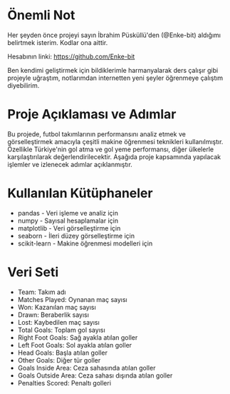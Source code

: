 # Önemli Not
Her şeyden önce projeyi sayın İbrahim Püsküllü'den (@Enke-bit) aldığımı belirtmek isterim. Kodlar ona aittir.

Hesabının linki: https://github.com/Enke-bit

Ben kendimi geliştirmek için bildiklerimle harmanyalarak ders çalışır gibi projeyle uğraştım, notlarımdan internetten yeni şeyler öğrenmeye çalıştım diyebilirim.

# Proje Açıklaması ve Adımlar
Bu projede, futbol takımlarının performansını analiz etmek ve görselleştirmek amacıyla çeşitli makine öğrenmesi teknikleri kullanılmıştır. Özellikle Türkiye'nin gol atma ve gol yeme performansı, diğer ülkelerle karşılaştırılarak değerlendirilecektir. Aşağıda proje kapsamında yapılacak işlemler ve izlenecek adımlar açıklanmıştır.

# Kullanılan Kütüphaneler
* pandas - Veri işleme ve analiz için
* numpy - Sayısal hesaplamalar için
* matplotlib - Veri görselleştirme için
* seaborn - İleri düzey görselleştirme için
* scikit-learn - Makine öğrenmesi modelleri için

# Veri Seti
* Team: Takım adı
* Matches Played: Oynanan maç sayısı
* Won: Kazanılan maç sayısı
* Drawn: Beraberlik sayısı
* Lost: Kaybedilen maç sayısı
* Total Goals: Toplam gol sayısı
* Right Foot Goals: Sağ ayakla atılan goller
* Left Foot Goals: Sol ayakla atılan goller
* Head Goals: Başla atılan goller
* Other Goals: Diğer tür goller
* Goals Inside Area: Ceza sahasında atılan goller
* Goals Outside Area: Ceza sahası dışında atılan goller
* Penalties Scored: Penaltı golleri
